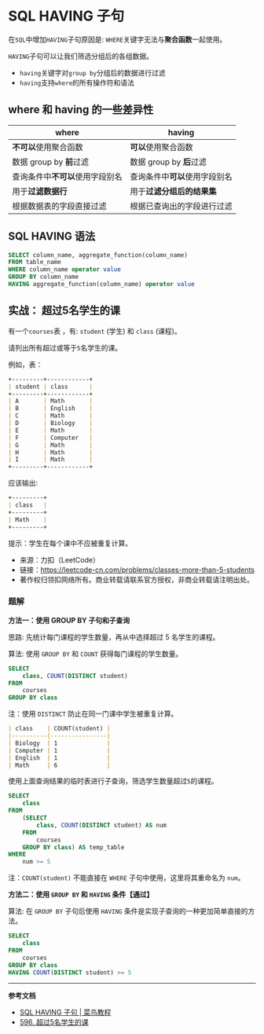 # SQL HAVING 子句

在`SQL`中增加`HAVING`子句原因是: `WHERE`关键字无法与**聚合函数**一起使用。

`HAVING`子句可以让我们筛选分组后的各组数据。

- `having`关键字对`group by`分组后的数据进行过滤
- `having`支持`where`的所有操作符和语法

## where 和 having 的一些差异性

where | having
---|---
**不可以**使用聚合函数 | **可以**使用聚合函数
数据 group by **前**过滤 | 数据 group by **后**过滤
查询条件中**不可以**使用字段别名 | 查询条件中**可以**使用字段别名
用于**过滤数据行** | 用于**过滤分组后的结果集** 
根据数据表的字段直接过滤 | 根据已查询出的字段进行过滤 

## SQL HAVING 语法

```sql
SELECT column_name, aggregate_function(column_name)
FROM table_name
WHERE column_name operator value
GROUP BY column_name
HAVING aggregate_function(column_name) operator value
```

## 实战： 超过5名学生的课

有一个`courses`表 ，有: `student` (学生) 和 `class` (课程)。

请列出所有超过或等于`5`名学生的课。

例如，表：
```markdown
+---------+------------+
| student | class      |
+---------+------------+
| A       | Math       |
| B       | English    |
| C       | Math       |
| D       | Biology    |
| E       | Math       |
| F       | Computer   |
| G       | Math       |
| H       | Math       |
| I       | Math       |
+---------+------------+
```

应该输出:
```markdown
+---------+
| class   |
+---------+
| Math    |
+---------+
```

提示：学生在每个课中不应被重复计算。

- 来源：力扣（LeetCode）
- 链接：https://leetcode-cn.com/problems/classes-more-than-5-students
- 著作权归领扣网络所有。商业转载请联系官方授权，非商业转载请注明出处。

### 题解

**方法一：使用 GROUP BY 子句和子查询**

思路: 先统计每门课程的学生数量，再从中选择超过 5 名学生的课程。

算法: 使用 `GROUP BY` 和 `COUNT` 获得每门课程的学生数量。
````sql
SELECT
    class, COUNT(DISTINCT student)
FROM
    courses
GROUP BY class
````
注：使用 `DISTINCT` 防止在同一门课中学生被重复计算。
```markdown
| class    | COUNT(student) |
|----------|----------------|
| Biology  | 1              |
| Computer | 1              |
| English  | 1              |
| Math     | 6              |
```
使用上面查询结果的临时表进行子查询，筛选学生数量超过`5`的课程。
```sql
SELECT
    class
FROM
    (SELECT
        class, COUNT(DISTINCT student) AS num
    FROM
        courses
    GROUP BY class) AS temp_table
WHERE
    num >= 5
```
注：`COUNT(student)` 不能直接在 `WHERE` 子句中使用，这里将其重命名为 `num`。

**方法二：使用 `GROUP BY` 和 `HAVING` 条件【通过】**

算法: 在 `GROUP BY` 子句后使用 `HAVING` 条件是实现子查询的一种更加简单直接的方法。
```sql
SELECT
    class
FROM
    courses
GROUP BY class
HAVING COUNT(DISTINCT student) >= 5
```

---

**参考文档**
- [SQL HAVING 子句 | 菜鸟教程](https://www.runoob.com/sql/sql-having.html)
- [596. 超过5名学生的课](https://www.runoob.com/sql/sql-having.html)

